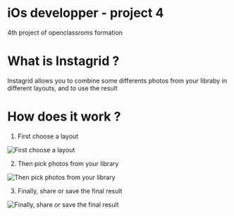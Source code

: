 # iOs developper - project 4

4th project of openclassroms formation

# What is Instagrid ?

Instagrid allows you to combine some differents photos from your libraby in different layouts, and to use the result

# How does it work ?

1. First choose a layout

![First choose a layout](https://im5.ezgif.com/tmp/ezgif-5-19e8b3788d.gif)

2. Then pick photos from your library

![Then pick photos from your library](https://im5.ezgif.com/tmp/ezgif-5-b8ec170286.gif)

3. Finally, share or save the final result

![Finally, share or save the final result](https://im5.ezgif.com/tmp/ezgif-5-ca559322a1.gif)



